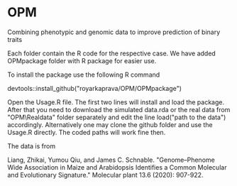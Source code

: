 # OPM
Combining phenotypic and genomic data to improve prediction of binary traits

Each folder contain the R code for the respective case. We have added OPMpackage folder with R package for easier use.

To install the package use the following R command

devtools::install_github("royarkaprava/OPM/OPMpackage")

Open the Usage.R file. The first two lines will install and load the package. After that you need to download the simulated data.rda or the real data from "OPM\Realdata" folder separately and edit the line load("path to the data") accordingly. Alternatively one may clone the github folder and use the Usage.R directly. The coded paths will work fine then.

The data is from 

Liang, Zhikai, Yumou Qiu, and James C. Schnable. "Genome–Phenome Wide Association in Maize and Arabidopsis Identifies a Common Molecular and Evolutionary Signature." Molecular plant 13.6 (2020): 907-922.
